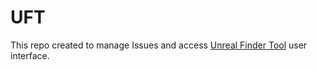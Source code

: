 # UFT
This repo created to manage Issues and access [Unreal Finder Tool](https://corrm.github.io/uft) user interface.
